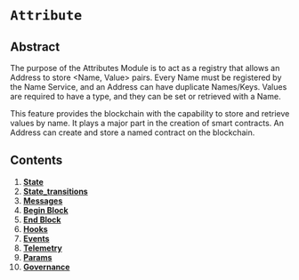 # `Attribute`

## Abstract

The purpose of the Attributes Module is to act as a registry that allows an Address to store <Name, Value> pairs.
Every Name must be registered by the Name Service, and an Address can have duplicate Names/Keys. Values are required
to have a type, and they can be set or retrieved with a Name.

This feature provides the blockchain with the capability to store and retrieve values by name. It plays a major
part in the creation of smart contracts. An Address can create and store a named contract on the blockchain.

## Contents

1. **[State](01_state.md)**
1. **[State_transitions](02_state_transitions.md)**
1. **[Messages](03_messages.md)**
1. **[Begin Block](04_begin_block.md)**
1. **[End Block](05_end_block.md)**
1. **[Hooks](06_hooks.md)**
1. **[Events](07_events.md)**
1. **[Telemetry](08_telemetry.md)**
1. **[Params](09_params.md)**
1. **[Governance](10_governance.md)**